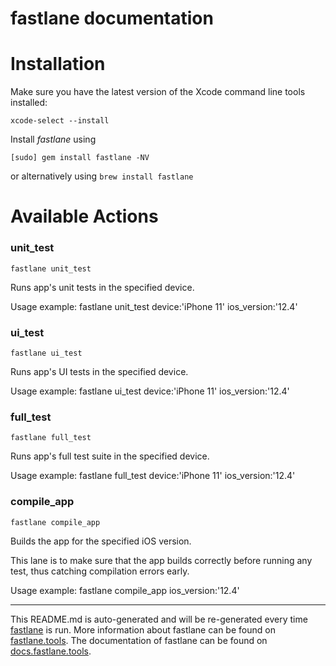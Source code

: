 fastlane documentation
================
# Installation

Make sure you have the latest version of the Xcode command line tools installed:

```
xcode-select --install
```

Install _fastlane_ using
```
[sudo] gem install fastlane -NV
```
or alternatively using `brew install fastlane`

# Available Actions
### unit_test
```
fastlane unit_test
```
Runs app's unit tests in the specified device.

Usage example: fastlane unit_test device:'iPhone 11' ios_version:'12.4'
### ui_test
```
fastlane ui_test
```
Runs app's UI tests in the specified device.

Usage example: fastlane ui_test device:'iPhone 11' ios_version:'12.4'
### full_test
```
fastlane full_test
```
Runs app's full test suite in the specified device.

Usage example: fastlane full_test device:'iPhone 11' ios_version:'12.4'
### compile_app
```
fastlane compile_app
```
Builds the app for the specified iOS version.

This lane is to make sure that the app builds correctly before running any test, thus catching compilation errors early.

Usage example: fastlane compile_app ios_version:'12.4'

----

This README.md is auto-generated and will be re-generated every time [fastlane](https://fastlane.tools) is run.
More information about fastlane can be found on [fastlane.tools](https://fastlane.tools).
The documentation of fastlane can be found on [docs.fastlane.tools](https://docs.fastlane.tools).
